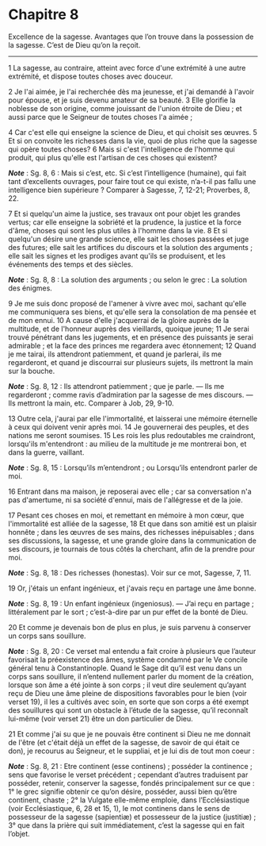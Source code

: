 # Chapitre 8

Excellence de la sagesse.
Avantages que l’on trouve dans la possession de la sagesse.
C’est de Dieu qu’on la reçoit.

***

1 La sagesse, au contraire, atteint avec force d'une extrémité à une autre extrémité, et dispose toutes choses avec douceur.


2 Je l'ai aimée, je l'ai recherchée dès ma jeunesse, et j'ai demandé à l'avoir pour épouse, et je suis devenu amateur de sa beauté. 3 Elle glorifie la noblesse de son origine, comme jouissant de l'union étroite de Dieu ; et aussi parce que le Seigneur de toutes choses l'a aimée ;


4 Car c'est elle qui enseigne la science de Dieu, et qui choisit ses œuvres. 5 Et si on convoite les richesses dans la vie, quoi de plus riche que la sagesse qui opère toutes choses? 6 Mais si c'est l'intelligence de l'homme qui produit, qui plus qu'elle est l'artisan de ces choses qui existent?

***Note*** :  Sg. 8, 6 : Mais si c’est, etc. Si c’est l’intelligence (humaine), qui fait tant d’excellents ouvrages, pour faire tout ce qui existe, n’a-t-il pas fallu une intelligence bien supérieure ? Comparer à Sagesse, 7, 12-21; Proverbes, 8, 22.

7 Et si quelqu'un aime la justice, ses travaux ont pour objet les grandes vertus; car elle enseigne la sobriété et la prudence, la justice et la force d'âme, choses qui sont les plus utiles à l'homme dans la vie. 8 Et si quelqu'un désire une grande science, elle sait les choses passées et juge des futures; elle sait les artifices du discours et la solution des arguments ; elle sait les signes et les prodiges avant qu'ils se produisent, et les événements des temps et des siècles.

***Note*** :  Sg. 8, 8 : La solution des arguments ; ou selon le grec : La solution des énigmes.


9 Je me suis donc proposé de l'amener à vivre avec moi, sachant qu'elle me communiquera ses biens, et qu'elle sera la consolation de ma pensée et de mon ennui. 10 A cause d'elle j'acquerrai de la gloire auprès de la multitude, et de l'honneur auprès des vieillards, quoique jeune; 11 Je serai trouvé pénétrant dans les jugements, et en présence des puissants je serai admirable ; et la face des princes me regardera avec étonnement; 12 Quand je me tairai, ils attendront patiemment, et quand je parlerai, ils me regarderont, et quand je discourrai sur plusieurs sujets, ils mettront la main sur la bouche.

***Note*** :  Sg. 8, 12 : Ils attendront patiemment ; que je parle. ― Ils me regarderont ; comme ravis d’admiration par la sagesse de mes discours. ― Ils mettront la main, etc. Comparer à Job, 29, 9-10.

13 Outre cela, j'aurai par elle l'immortalité, et laisserai une mémoire éternelle à ceux qui doivent venir après moi. 14 Je gouvernerai des peuples, et des nations me seront soumises. 15 Les rois les plus redoutables me craindront, lorsqu'ils m'entendront : au milieu de la multitude je me montrerai bon, et dans la guerre, vaillant.

***Note*** :  Sg. 8, 15 : Lorsqu’ils m’entendront ; ou Lorsqu’ils entendront parler de moi.

16 Entrant dans ma maison, je reposerai avec elle ; car sa conversation n'a pas d'amertume, ni sa société d'ennui, mais de l'allégresse et de la joie.


17 Pesant ces choses en moi, et remettant en mémoire à mon cœur, que l'immortalité est alliée de la sagesse, 18 Et que dans son amitié est un plaisir honnête ; dans les œuvres de ses mains, des richesses inépuisables ; dans ses discussions, la sagesse, et une grande gloire dans la communication de ses discours, je tournais de tous côtés la cherchant, afin de la prendre pour moi.

***Note*** :  Sg. 8, 18 : Des richesses (honestas). Voir sur ce mot, Sagesse, 7, 11.


19 Or, j'étais un enfant ingénieux, et j'avais reçu en partage une âme bonne.

***Note*** :  Sg. 8, 19 : Un enfant ingénieux (ingeniosus). ― J’ai reçu en partage ; littéralement par le sort ; c’est-à-dire par un pur effet de la bonté de Dieu.

20 Et comme je devenais bon de plus en plus, je suis parvenu à conserver un corps sans souillure.

***Note*** :  Sg. 8, 20 : Ce verset mal entendu a fait croire à plusieurs que l’auteur favorisait la préexistence des âmes, système condamné par le Ve concile général tenu à Constantinople. Quand le Sage dit qu’il est venu dans un corps sans souillure, il n’entend nullement parler du moment de la création, lorsque son âme a été jointe à son corps ; il veut dire seulement qu’ayant reçu de Dieu une âme pleine de dispositions favorables pour le bien (voir verset 19), il les a cultivés avec soin, en sorte que son corps a été exempt des souillures qui sont un obstacle à l’étude de la sagesse, qu’il reconnaît lui-même (voir verset 21) être un don particulier de Dieu.

21 Et comme j'ai su que je ne pouvais être continent si Dieu ne me donnait de l'être (et c'était déjà un effet de la sagesse, de savoir de qui était ce don), je recourus au Seigneur, et le suppliai, et je lui dis de tout mon coeur :

***Note*** :  Sg. 8, 21 : Etre continent (esse continens) ; posséder la continence ; sens que favorise le verset précédent ; cependant d’autres traduisent par posséder, retenir, conserver la sagesse, fondés principalement sur ce que : 1° le grec signifie obtenir ce qu’on désire, posséder, aussi bien qu’être continent, chaste ; 2° la Vulgate elle-même emploie, dans l’Ecclésiastique (voir Ecclésiastique, 6, 28 et 15, 1), le mot continens dans le sens de possesseur de la sagesse (sapientiæ) et possesseur de la justice (justitiæ) ; 3° que dans la prière qui suit immédiatement, c’est la sagesse qui en fait l’objet.

